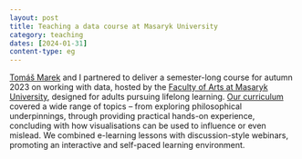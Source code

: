 ```yaml
---
layout: post
title: Teaching a data course at Masaryk University
category: teaching
dates: [2024-01-31]
content-type: eg
---
```


[Tomáš Marek](https://www.marektomas.cz/) and I partnered to deliver a semester-long course for autumn 2023 on working with data, hosted by the [Faculty of Arts at Masaryk University](https://www.phil.muni.cz/en), designed for adults pursuing lifelong learning. [Our curriculum](https://kisk.phil.muni.cz/kisked/pasivni-kurzy/kisked03) covered a wide range of topics – from exploring philosophical underpinnings, through providing practical hands-on experience, concluding with how visualisations can be used to influence or even mislead. We combined e-learning lessons with discussion-style webinars, promoting an interactive and self-paced learning environment.

